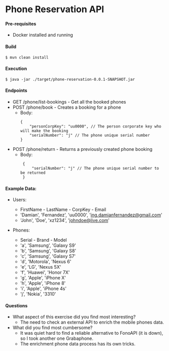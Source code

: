 # Phone Reservation API

#### Pre-requisites

* Docker installed and running

#### Build

```
$ mvn clean install
``` 

#### Execution

```
$ java -jar ./target/phone-reservation-0.0.1-SNAPSHOT.jar
``` 

#### Endpoints

* GET /phone/list-bookings - Get all the booked phones
* POST /phone/book - Creates a booking for a phone
    * Body:
      ```
      {
          "personCorpKey": "uu0000", // The person corporate key who will make the booking
          "serialNumber": "j" // The phone unique serial number
      }
      ``` 
* POST /phone/return - Returns a previously created phone booking
  * Body:
     ```
      {
          "serialNumber": "j" // The phone unique serial number to be returned
      }
      ```
#### Example Data:

* Users:
    * FirstName - LastName  - CorpKey - Email
    * 'Damian', 'Fernandez', 'uu0000', 'ing.damianfernandez@gmail.com'
    * 'John', 'Doe', 'xz1234', 'johndoe@live.com'
    
* Phones:
    * Serial - Brand - Model
    * 'a', 'Samsung', 'Galaxy S9'
    * 'b', 'Samsung', 'Galaxy S8'
    * 'c', 'Samsung', 'Galaxy S7'
    * 'd', 'Motorola', 'Nexus 6'
    * 'e', 'LG', 'Nexus 5X'
    * 'f', 'Huawei', 'Honor 7X'
    * 'g', 'Apple', 'iPhone X'
    * 'h', 'Apple', 'iPhone 8'
    * 'i', 'Apple', 'iPhone 4s'
    * 'j', 'Nokia', '3310'

#### Questions

* What aspect of this exercise did you find most interesting?
   * The need to check an external API to enrich the mobile phones data.
* What did you find most cumbersome?
   * It was quiet hard to find a reliable alternative to FonoAPI (it is down), so I took another one Grabaphone.
   * The enrichment phone data process has its own tricks.